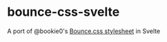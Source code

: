 # bounce-css-svelte
A port of @bookie0's [Bounce.css stylesheet](https://bouncecss.bookie0.repl.co) in Svelte
